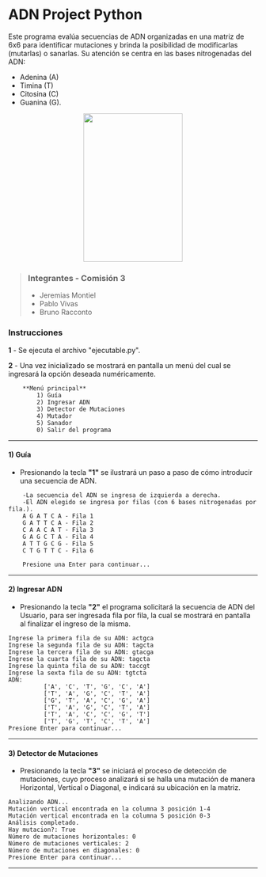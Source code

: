 **ADN Project Python**
======================
Este programa evalúa secuencias de ADN organizadas en una matriz de 6x6 para identificar mutaciones y brinda la posibilidad de modificarlas (mutarlas) o sanarlas. Su atención se centra en las bases nitrogenadas del ADN: 
- Adenina (A)
- Timina (T)
- Citosina (C)
- Guanina (G).
<p align = "center">
<img src="https://cdn.icon-icons.com/icons2/609/PNG/512/dna_icon-icons.com_56352.png" width="200" height="300" />

> ### Integrantes - Comisión 3
> - Jeremias Montiel
> - Pablo Vivas
> - Bruno Racconto

### Instrucciones
**1** - Se ejecuta el archivo "ejecutable.py".

**2** - Una vez inicializado se mostrará en pantalla un menú del cual se ingresará la opción deseada numéricamente.

```
    **Menú principal**
        1) Guía
        2) Ingresar ADN
        3) Detector de Mutaciones
        4) Mutador
        5) Sanador
        0) Salir del programa
```
***
####  **1) Guía**
- Presionando la tecla **"1"** se ilustrará un paso a paso de cómo introducir una secuencia de ADN.
```
	-La secuencia del ADN se ingresa de izquierda a derecha.
	-El ADN elegido se ingresa por filas (con 6 bases nitrogenadas por fila.).
	A G A T C A - Fila 1
	G A T T C A - Fila 2
	C A A C A T - Fila 3
	G A G C T A - Fila 4
	A T T G C G - Fila 5
	C T G T T C - Fila 6

	Presione una Enter para continuar...
```
***
#### **2) Ingresar ADN**
- Presionando la tecla **"2"** el programa solicitará la secuencia de ADN del Usuario, para ser ingresada fila por fila, la cual se mostrará en pantalla al finalizar el ingreso de la misma.
```
Ingrese la primera fila de su ADN: actgca
Ingrese la segunda fila de su ADN: tagcta
Ingrese la tercera fila de su ADN: gtacga
Ingrese la cuarta fila de su ADN: tagcta
Ingrese la quinta fila de su ADN: taccgt
Ingrese la sexta fila de su ADN: tgtcta
ADN:
          ['A', 'C', 'T', 'G', 'C', 'A']
          ['T', 'A', 'G', 'C', 'T', 'A']
          ['G', 'T', 'A', 'C', 'G', 'A']
          ['T', 'A', 'G', 'C', 'T', 'A']
          ['T', 'A', 'C', 'C', 'G', 'T']
          ['T', 'G', 'T', 'C', 'T', 'A']
Presione Enter para continuar...
```
***
#### **3) Detector de Mutaciones**
- Presionando la tecla **"3"** se iniciará el proceso de detección de mutaciones, cuyo proceso analizará si se halla una mutación de manera Horizontal, Vertical o Diagonal, e indicará su ubicación en la matriz.
```
Analizando ADN...
Mutación vertical encontrada en la columna 3 posición 1-4
Mutación vertical encontrada en la columna 5 posición 0-3
Análisis completado.
Hay mutacion?: True
Número de mutaciones horizontales: 0
Número de mutaciones verticales: 2
Número de mutaciones en diagonales: 0
Presione Enter para continuar...
```
***





